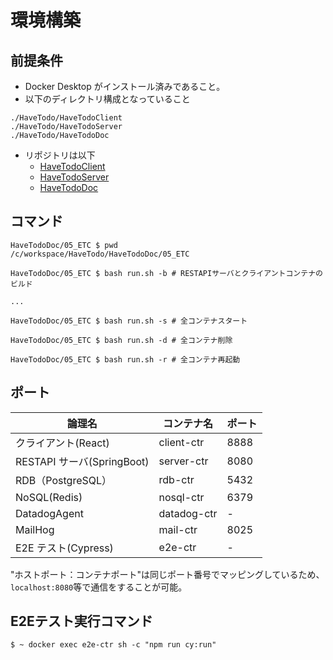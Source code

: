 # 環境構築

## 前提条件

- Docker Desktop がインストール済みであること。
- 以下のディレクトリ構成となっていること

```
./HaveTodo/HaveTodoClient
./HaveTodo/HaveTodoServer
./HaveTodo/HaveTodoDoc
```

- リポジトリは以下
  - [HaveTodoClient](https://github.com/TAKAHIRO-03/HaveTodoClient)
  - [HaveTodoServer](https://github.com/TAKAHIRO-03/HaveTodoServer)
  - [HaveTodoDoc](https://github.com/TAKAHIRO-03/HaveTodoDoc)

## コマンド

```
HaveTodoDoc/05_ETC $ pwd
/c/workspace/HaveTodo/HaveTodoDoc/05_ETC

HaveTodoDoc/05_ETC $ bash run.sh -b # RESTAPIサーバとクライアントコンテナのビルド

...

HaveTodoDoc/05_ETC $ bash run.sh -s # 全コンテナスタート

HaveTodoDoc/05_ETC $ bash run.sh -d # 全コンテナ削除

HaveTodoDoc/05_ETC $ bash run.sh -r # 全コンテナ再起動

```

## ポート

| 論理名                     | コンテナ名  | ポート |
| -------------------------- | ----------- | ------ |
| クライアント(React)        | client-ctr  | 8888   |
| RESTAPI サーバ(SpringBoot) | server-ctr  | 8080   |
| RDB（PostgreSQL）          | rdb-ctr     | 5432   |
| NoSQL(Redis)               | nosql-ctr   | 6379   |
| DatadogAgent               | datadog-ctr | -      |
| MailHog                    | mail-ctr    | 8025   |
| E2E テスト(Cypress)        | e2e-ctr     | -      |

"ホストポート：コンテナポート"は同じポート番号でマッピングしているため、`localhost:8080`等で通信をすることが可能。

## E2Eテスト実行コマンド
```
$ ~ docker exec e2e-ctr sh -c "npm run cy:run"
```